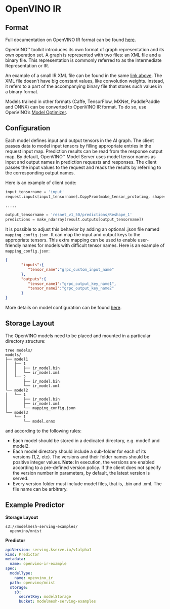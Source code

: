 # OpenVINO IR

## Format

Full documentation on OpenVINO IR format can be found [here](https://docs.openvino.ai/2022.1/openvino_docs_MO_DG_IR_and_opsets.html#intermediate-representation-used-in-openvino).

OpenVINO™ toolkit introduces its own format of graph representation and its own operation set. A graph is represented with two files: an XML file and a binary file. This representation is commonly referred to as the Intermediate Representation or IR.

An example of a small IR XML file can be found in the same [link above](https://docs.openvino.ai/2022.1/openvino_docs_MO_DG_IR_and_opsets.html#intermediate-representation-used-in-openvino). The XML file doesn’t have big constant values, like convolution weights. Instead, it refers to a part of the accompanying binary file that stores such values in a binary format.

Models trained in other formats (Caffe, TensorFlow, MXNet, PaddlePaddle and ONNX) can be converted to OpenVINO IR format. To do so, use OpenVINO’s [Model Optimizer](https://docs.openvino.ai/2022.1/openvino_docs_MO_DG_Deep_Learning_Model_Optimizer_DevGuide.html).

## Configuration

Each model defines input and output tensors in the AI graph. The client passes data to model input tensors by filling appropriate entries in the request input map. Prediction results can be read from the response output map. By default, OpenVINO™ Model Server uses model tensor names as input and output names in prediction requests and responses. The client passes the input values to the request and reads the results by referring to the corresponding output names.

Here is an example of client code:

```python
input_tensorname = 'input'
request.inputs[input_tensorname].CopyFrom(make_tensor_proto(img, shape=(1, 3, 224, 224)))

.....

output_tensorname = 'resnet_v1_50/predictions/Reshape_1'
predictions = make_ndarray(result.outputs[output_tensorname])
```

It is possible to adjust this behavior by adding an optional .json file named `mapping_config.json`. It can map the input and output keys to the appropriate tensors. This extra mapping can be used to enable user-friendly names for models with difficult tensor names. Here is an example of `mapping_config.json`:

```json
{
       "inputs":{
          "tensor_name":"grpc_custom_input_name"
       },
       "outputs":{
          "tensor_name1":"grpc_output_key_name1",
          "tensor_name2":"grpc_output_key_name2"
       }
}
```

More details on model configuration can be found [here](https://docs.openvino.ai/latest/ovms_docs_models_repository.html#doxid-ovms-docs-models-repository).

## Storage Layout

The OpenVINO models need to be placed and mounted in a particular directory structure:
```
tree models/
models/
├── model1
│   ├── 1
│   │   ├── ir_model.bin
│   │   └── ir_model.xml
│   └── 2
│       ├── ir_model.bin
│       └── ir_model.xml
└── model2
│   └── 1
│       ├── ir_model.bin
│       ├── ir_model.xml
│       └── mapping_config.json
└── model3
    └── 1
        └── model.onnx
```

and according to the following rules:
- Each model should be stored in a dedicated directory, e.g. model1 and model2.
- Each model directory should include a sub-folder for each of its versions (1,2, etc). The versions and their folder names should be positive integer values.
  **Note**: In execution, the versions are enabled according to a pre-defined version policy. If the client does not specify the version number in parameters, by default, the latest version is served.
- Every version folder must include model files, that is, .bin and .xml. The file name can be arbitrary.

## Example Predictor

**Storage Layout**

```
s3://modelmesh-serving-examples/
  openvino/mnist
```

**Predictor**

```yaml
apiVersion: serving.kserve.io/v1alpha1
kind: Predictor
metadata:
  name: openvino-ir-example
spec:
  modelType:
    name: openvino_ir
  path: openvino/mnist
  storage:
    s3:
      secretKey: modelStorage
      bucket: modelmesh-serving-examples
```
